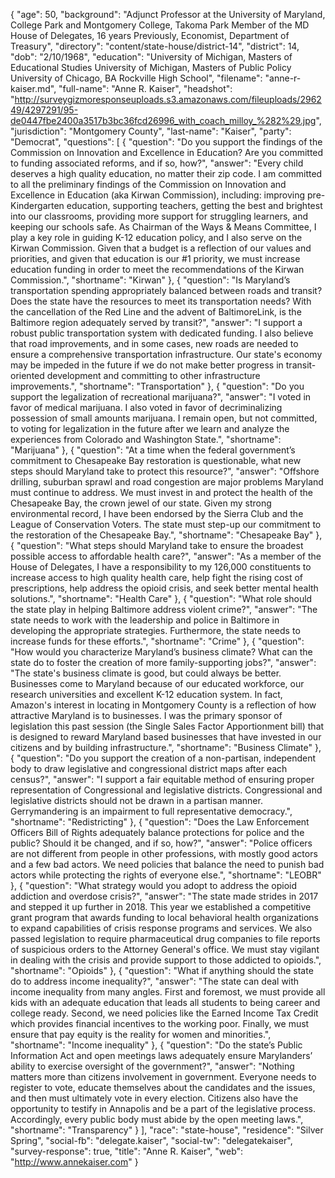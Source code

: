 {
  "age": 50,
  "background": "Adjunct Professor at the University of Maryland, College Park and Montgomery College, Takoma Park Member of the MD House of Delegates, 16 years Previously, Economist, Department of Treasury",
  "directory": "content/state-house/district-14",
  "district": 14,
  "dob": "2/10/1968",
  "education": "University of Michigan, Masters of Educational Studies University of Michigan, Masters of Public Policy University of Chicago, BA Rockville High School",
  "filename": "anne-r-kaiser.md",
  "full-name": "Anne R. Kaiser",
  "headshot": "http://surveygizmoresponseuploads.s3.amazonaws.com/fileuploads/296249/4297291/95-de0447fbe2400a3517b3bc36fcd26996_with_coach_milloy_%282%29.jpg",
  "jurisdiction": "Montgomery County",
  "last-name": "Kaiser",
  "party": "Democrat",
  "questions": [
    {
      "question": "Do you support the findings of the Commission on Innovation and Excellence in Education? Are you committed to funding associated reforms, and if so, how?",
      "answer": "Every child deserves a high quality education, no matter their zip code. I am committed to all the preliminary findings of the Commission on Innovation and Excellence in Education (aka Kirwan Commission), including: improving pre-Kindergarten education, supporting teachers, getting the best and brightest into our classrooms, providing more support for struggling learners, and keeping our schools safe. As Chairman of the Ways & Means Committee, I play a key role in guiding K-12 education policy, and I also serve on the Kirwan Commission. Given that a budget is a reflection of our values and priorities, and given that education is our #1 priority, we must increase education funding in order to meet the recommendations of the Kirwan Commission.",
      "shortname": "Kirwan"
    },
    {
      "question": "Is Maryland’s transportation spending appropriately balanced between roads and transit? Does the state have the resources to meet its transportation needs? With the cancellation of the Red Line and the advent of BaltimoreLink, is the Baltimore region adequately served by transit?",
      "answer": "I support a robust public transportation system with dedicated funding. I also believe that road improvements, and in some cases, new roads are needed to ensure a comprehensive transportation infrastructure. Our state's economy may be impeded in the future if we do not make better progress in transit-oriented development and committing to other infrastructure improvements.",
      "shortname": "Transportation"
    },
    {
      "question": "Do you support the legalization of recreational marijuana?",
      "answer": "I voted in favor of medical marijuana. I also voted in favor of decriminalizing possession of small amounts marijuana. I remain open, but not committed, to voting for legalization in the future after we learn and analyze the experiences from Colorado and Washington State.",
      "shortname": "Marijuana"
    },
    {
      "question": "At a time when the federal government’s commitment to Chesapeake Bay restoration is questionable, what new steps should Maryland take to protect this resource?",
      "answer": "Offshore drilling, suburban sprawl and road congestion are major problems Maryland must continue to address. We must invest in and protect the health of the Chesapeake Bay, the crown jewel of our state. Given my strong environmental record, I have been endorsed by the Sierra Club and the League of Conservation Voters. The state must step-up our commitment to the restoration of the Chesapeake Bay.",
      "shortname": "Chesapeake Bay"
    },
    {
      "question": "What steps should Maryland take to ensure the broadest possible access to affordable health care?",
      "answer": "As a member of the House of Delegates, I have a responsibility to my 126,000 constituents to increase access to high quality health care, help fight the rising cost of prescriptions, help address the opioid crisis, and seek better mental health solutions.",
      "shortname": "Health Care"
    },
    {
      "question": "What role should the state play in helping Baltimore address violent crime?",
      "answer": "The state needs to work with the leadership and police in Baltimore in developing the appropriate strategies. Furthermore, the state needs to increase funds for these efforts.",
      "shortname": "Crime"
    },
    {
      "question": "How would you characterize Maryland’s business climate? What can the state do to foster the creation of more family-supporting jobs?",
      "answer": "The state's business climate is good, but could always be better. Businesses come to Maryland because of our educated workforce, our research universities and excellent K-12 education system. In fact, Amazon's interest in locating in Montgomery County is a reflection of how attractive Maryland is to businesses. I was the primary sponsor of legislation this past session (the Single Sales Factor Apportionment bill) that is designed to reward Maryland based businesses that have invested in our citizens and by building infrastructure.",
      "shortname": "Business Climate"
    },
    {
      "question": "Do you support the creation of a non-partisan, independent body to draw legislative and congressional district maps after each census?",
      "answer": "I support a fair equitable method of ensuring proper representation of Congressional and legislative districts. Congressional and legislative districts should not be drawn in a partisan manner. Gerrymandering is an impairment to full representative democracy.",
      "shortname": "Redistricting"
    },
    {
      "question": "Does the Law Enforcement Officers Bill of Rights adequately balance protections for police and the public? Should it be changed, and if so, how?",
      "answer": "Police officers are not different from people in other professions, with mostly good actors and a few bad actors. We need policies that balance the need to punish bad actors while protecting the rights of everyone else.",
      "shortname": "LEOBR"
    },
    {
      "question": "What strategy would you adopt to address the opioid addiction and overdose crisis?",
      "answer": "The state made strides in 2017 and stepped it up further in 2018. This year we established a competitive grant program that awards funding to local behavioral health organizations to expand capabilities of crisis response programs and services. We also passed legislation to require pharmaceutical drug companies to file reports of suspicious orders to the Attorney General's office. We must stay vigilant in dealing with the crisis and provide support to those addicted to opioids.",
      "shortname": "Opioids"
    },
    {
      "question": "What if anything should the state do to address income inequality?",
      "answer": "The state can deal with income inequality from many angles. First and foremost, we must provide all kids with an adequate education that leads all students to being career and college ready. Second, we need policies like the Earned Income Tax Credit which provides financial incentives to the working poor. Finally, we must ensure that pay equity is the reality for women and minorities.",
      "shortname": "Income inequality"
    },
    {
      "question": "Do the state’s Public Information Act and open meetings laws adequately ensure Marylanders’ ability to exercise oversight of the government?",
      "answer": "Nothing matters more than citizens involvement in government. Everyone needs to register to vote, educate themselves about the candidates and the issues, and then must ultimately vote in every election. Citizens also have the opportunity to testify in Annapolis and be a part of the legislative process. Accordingly, every public body must abide by the open meeting laws.",
      "shortname": "Transparency"
    }
  ],
  "race": "state-house",
  "residence": "Silver Spring",
  "social-fb": "delegate.kaiser",
  "social-tw": "delegatekaiser",
  "survey-response": true,
  "title": "Anne R. Kaiser",
  "web": "http://www.annekaiser.com"
}
